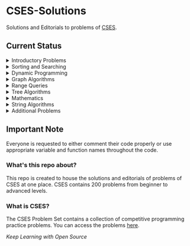 # CSES-Solutions

Solutions and Editorials to problems of [CSES](https://cses.fi/problemset/).

## Current Status
<details><summary>Introductory Problems</summary>
<p>
- [ ] - [Weird Algorithm](https://cses.fi/problemset/task/1068)
- [ ] - [Missing Number](https://cses.fi/problemset/task/1083)
- [ ] - [Repetitions](https://cses.fi/problemset/task/1069)
- [ ] - [Increasing Array](https://cses.fi/problemset/task/1094)
- [ ] - [Permutations](https://cses.fi/problemset/task/1070)
- [ ] - [Number Spiral](https://cses.fi/problemset/task/1071)
- [ ] - [Two Knights](https://cses.fi/problemset/task/1072)
- [ ] - [Two Sets](https://cses.fi/problemset/task/1092)
- [ ] - [Bit Strings](https://cses.fi/problemset/task/1617)
- [ ] - [Trailing Zeros](https://cses.fi/problemset/task/1618)
- [ ] - [Coin Piles](https://cses.fi/problemset/task/1754)
- [ ] - [Palindrome Reorder](https://cses.fi/problemset/task/1755)
- [ ] - [Creating Strings I](https://cses.fi/problemset/task/1622)
- [ ] - [Apple Division](https://cses.fi/problemset/task/1623)
- [ ] - [Chessboard and Queens](https://cses.fi/problemset/task/1624)
- [ ] - [Grid Paths](https://cses.fi/problemset/task/1625)
</p>
</details>
<details><summary>Sorting and Searching</summary>

<p>
- [ ] - [Distinct Numbers](https://cses.fi/problemset/task/1621)
- [ ] - [Apartments](https://cses.fi/problemset/task/1084)
- [ ] - [Ferris Wheel](https://cses.fi/problemset/task/1090)
- [ ] - [Concert Tickets](https://cses.fi/problemset/task/1091)
- [ ] - [Restaurant Customers](https://cses.fi/problemset/task/1619)
- [ ] - [Movie Festival](https://cses.fi/problemset/task/1629)
- [ ] - [Sum of Two Values](https://cses.fi/problemset/task/1640)
- [ ] - [Maximum Subarray Sum](https://cses.fi/problemset/task/1643)
- [ ] - [Stick Lengths](https://cses.fi/problemset/task/1074)
- [ ] - [Playlist](https://cses.fi/problemset/task/1141)
- [ ] - [Towers](https://cses.fi/problemset/task/1073)
- [ ] - [Traffic Lights](https://cses.fi/problemset/task/1163)
- [ ] - [Room Allocation](https://cses.fi/problemset/task/1164)
- [ ] - [Factory Machines](https://cses.fi/problemset/task/1620)
- [ ] - [Tasks and Deadlines](https://cses.fi/problemset/task/1630)
- [ ] - [Reading Books](https://cses.fi/problemset/task/1631)
- [ ] - [Sum of Three Values](https://cses.fi/problemset/task/1641)
- [ ] - [Sum of Four Values](https://cses.fi/problemset/task/1642)
- [ ] - [Nearest Smaller Values](https://cses.fi/problemset/task/1645)
- [ ] - [Subarray Sums I](https://cses.fi/problemset/task/1660)
- [ ] - [Subarray Sums II](https://cses.fi/problemset/task/1661)
- [ ] - [Subarray Divisibility](https://cses.fi/problemset/task/1662)
- [ ] - [Array Division](https://cses.fi/problemset/task/1085)
- [ ] - [Sliding Median](https://cses.fi/problemset/task/1076)
- [ ] - [Sliding Cost](https://cses.fi/problemset/task/1077)
- [ ] - [Movie Festival II](https://cses.fi/problemset/task/1632)
- [ ] - [Maximum Subarray Sum II](https://cses.fi/problemset/task/1644)
</p>
</details>
<details><summary>Dynamic Programming</summary>
<p>
- [ ] - [Dice Combinations](https://cses.fi/problemset/task/1633)
- [ ] - [Minimizing Coins](https://cses.fi/problemset/task/1634)
- [ ] - [Coin Combinations I](https://cses.fi/problemset/task/1635)
- [ ] - [Coin Combinations II](https://cses.fi/problemset/task/1636)
- [ ] - [Removing Digits](https://cses.fi/problemset/task/1637)
- [ ] - [Grid Paths](https://cses.fi/problemset/task/1638)
- [ ] - [Book Shop](https://cses.fi/problemset/task/1158)
- [ ] - [Array Description](https://cses.fi/problemset/task/1746)
- [ ] - [Edit Distance](https://cses.fi/problemset/task/1639)
- [ ] - [Rectangle Cutting](https://cses.fi/problemset/task/1744)
- [ ] - [Money Sums](https://cses.fi/problemset/task/1745)
- [ ] - [Removal Game](https://cses.fi/problemset/task/1097)
- [ ] - [Two Sets II](https://cses.fi/problemset/task/1093)
- [ ] - [Increasing Subsequence](https://cses.fi/problemset/task/1145)
- [ ] - [Projects](https://cses.fi/problemset/task/1140)
</p>
</details>
<details><summary>Graph Algorithms</summary>
<p>
- [ ] - [Counting Rooms](https://cses.fi/problemset/task/1192)
- [ ] - [Labyrinth](https://cses.fi/problemset/task/1193)
- [ ] - [Building Roads](https://cses.fi/problemset/task/1666)
- [ ] - [Message Route](https://cses.fi/problemset/task/1667)
- [ ] - [Building Teams](https://cses.fi/problemset/task/1668)
- [ ] - [Round Trip](https://cses.fi/problemset/task/1669)
- [ ] - [Monsters](https://cses.fi/problemset/task/1194)
- [ ] - [Shortest Routes I](https://cses.fi/problemset/task/1671)
- [ ] - [Shortest Routes II](https://cses.fi/problemset/task/1672)
- [ ] - [High Score](https://cses.fi/problemset/task/1673)
- [ ] - [Flight Discount](https://cses.fi/problemset/task/1195)
- [ ] - [Cycle Finding](https://cses.fi/problemset/task/1197)
- [ ] - [Flight Routes](https://cses.fi/problemset/task/1196)
- [ ] - [Round Trip II](https://cses.fi/problemset/task/1678)
- [ ] - [Course Schedule](https://cses.fi/problemset/task/1679)
- [ ] - [Longest Flight Route](https://cses.fi/problemset/task/1680)
- [ ] - [Game Routes](https://cses.fi/problemset/task/1681)
- [ ] - [Investigation](https://cses.fi/problemset/task/1202)
- [ ] - [Planets Queries I](https://cses.fi/problemset/task/1750)
- [ ] - [Planets Queries II](https://cses.fi/problemset/task/1160)
- [ ] - [Planets Cycles](https://cses.fi/problemset/task/1751)
- [ ] - [Road Reparation](https://cses.fi/problemset/task/1675)
- [ ] - [Road Construction](https://cses.fi/problemset/task/1676)
- [ ] - [Flight Routes Check](https://cses.fi/problemset/task/1682)
- [ ] - [Planets and Kingdoms](https://cses.fi/problemset/task/1683)
- [ ] - [Giant Pizza](https://cses.fi/problemset/task/1684)
- [ ] - [Coin Collector](https://cses.fi/problemset/task/1686)
- [ ] - [Mail Delivery](https://cses.fi/problemset/task/1691)
- [ ] - [De Bruijn Sequence](https://cses.fi/problemset/task/1692)
- [ ] - [Teleporters Path](https://cses.fi/problemset/task/1693)
- [ ] - [Hamiltonian Flights](https://cses.fi/problemset/task/1690)
- [ ] - [Knight's Tour](https://cses.fi/problemset/task/1689)
- [ ] - [Download Speed](https://cses.fi/problemset/task/1694)
- [ ] - [Police Chase](https://cses.fi/problemset/task/1695)
- [ ] - [School Dance](https://cses.fi/problemset/task/1696)
- [ ] - [Distinct Routes](https://cses.fi/problemset/task/1711)
</p>
</details>
<details><summary>Range Queries</summary>
<p>
- [ ] - [Range Sum Queries I](https://cses.fi/problemset/task/1646)
- [ ] - [Range Minimum Queries I](https://cses.fi/problemset/task/1647)
- [ ] - [Range Sum Queries II](https://cses.fi/problemset/task/1648)
- [ ] - [Range Minimum Queries II](https://cses.fi/problemset/task/1649)
- [ ] - [Range Xor Queries](https://cses.fi/problemset/task/1650)
- [ ] - [Range Update Queries](https://cses.fi/problemset/task/1651)
- [ ] - [Forest Queries](https://cses.fi/problemset/task/1652)
- [ ] - [Hotel Queries](https://cses.fi/problemset/task/1143)
- [ ] - [List Removals](https://cses.fi/problemset/task/1749)
- [ ] - [Salary Queries](https://cses.fi/problemset/task/1144)
- [ ] - [Subarray Sum Queries](https://cses.fi/problemset/task/1190)
- [ ] - [Distinct Values Queries](https://cses.fi/problemset/task/1734)
- [ ] - [Forest Queries II](https://cses.fi/problemset/task/1739)
- [ ] - [Range Updates and Sums](https://cses.fi/problemset/task/1735)
- [ ] - [Polynomial Queries](https://cses.fi/problemset/task/1736)
- [ ] - [Range Queries and Copies](https://cses.fi/problemset/task/1737)
</p>
</details>
<details><summary>Tree Algorithms</summary>
<p>
- [ ] - [Subordinates](https://cses.fi/problemset/task/1674)
- [ ] - [Tree Matching](https://cses.fi/problemset/task/1130)
- [ ] - [Tree Diameter](https://cses.fi/problemset/task/1131)
- [ ] - [Tree Distances I](https://cses.fi/problemset/task/1132)
- [ ] - [Tree Distances II](https://cses.fi/problemset/task/1133)
- [ ] - [Company Queries I](https://cses.fi/problemset/task/1687)
- [ ] - [Company Queries II](https://cses.fi/problemset/task/1688)
- [ ] - [Distance Queries](https://cses.fi/problemset/task/1135)
- [ ] - [Counting Paths](https://cses.fi/problemset/task/1136)
- [ ] - [Subtree Queries](https://cses.fi/problemset/task/1137)
- [ ] - [Path Queries](https://cses.fi/problemset/task/1138)
- [ ] - [Distinct Colors](https://cses.fi/problemset/task/1139)
</p>
</details>
<details><summary>Mathematics</summary>
<p>

 - [ ] - [Exponentiation](https://cses.fi/problemset/task/1095)
 - [ ] - [Exponentiation II](https://cses.fi/problemset/task/1712)
 - [ ] - [Counting Divisors](https://cses.fi/problemset/task/1713)
 - [ ] - [Common Divisors](https://cses.fi/problemset/task/1081)
 - [ ] - [Sum of Divisors](https://cses.fi/problemset/task/1082)
 - [ ] - [Binomial Coefficients](https://cses.fi/problemset/task/1079)
 - [ ] - [Creating Strings II](https://cses.fi/problemset/task/1715)
 - [ ] - [Distributing Apples](https://cses.fi/problemset/task/1716)
 - [ ] - [Christmas Party](https://cses.fi/problemset/task/1717)
 - [ ] - [Fibonacci Numbers](https://cses.fi/problemset/task/1722)
 - [ ] - [Throwing Dice](https://cses.fi/problemset/task/1096)
 - [ ] - [Graph Paths I](https://cses.fi/problemset/task/1723)
 - [ ] - [Graph Paths II](https://cses.fi/problemset/task/1724)
 - [ ] - [Dice Probability](https://cses.fi/problemset/task/1725)
 - [ ] - [Moving Robots](https://cses.fi/problemset/task/1726)
 - [ ] - [Candy Lottery](https://cses.fi/problemset/task/1727)
 - [ ] - [Inversion Probability](https://cses.fi/problemset/task/1728)
 - [ ] - [Stick Game](https://cses.fi/problemset/task/1729)
 - [ ] - [Nim Game I](https://cses.fi/problemset/task/1730)
 - [ ] - [Nim Game II](https://cses.fi/problemset/task/1098)
 - [ ] - [Stair Game](https://cses.fi/problemset/task/1099)
</p>
</details>
<details><summary>String Algorithms</summary>
<p>

 - [ ] - [Word Combinations](https://cses.fi/problemset/task/1731)
 - [ ] - [String Matching](https://cses.fi/problemset/task/1753)
 - [ ] - [Finding Borders](https://cses.fi/problemset/task/1732)
 - [ ] - [Finding Periods](https://cses.fi/problemset/task/1733)
 - [ ] - [Minimal Rotation](https://cses.fi/problemset/task/1110)
 - [ ] - [Longest Palindrome](https://cses.fi/problemset/task/1111)
 - [ ] - [Required Substring](https://cses.fi/problemset/task/1112)
</p>
</details>
<details><summary>Additional Problems</summary>
<p>

 - [ ] - [Shortest Subsequence](https://cses.fi/problemset/task/1087)
 - [ ] - [Counting Bits](https://cses.fi/problemset/task/1146)
 - [ ] - [Swap Game](https://cses.fi/problemset/task/1670)
 - [ ] - [Meet in the Middle](https://cses.fi/problemset/task/1628)
 - [ ] - [Prüfer Code](https://cses.fi/problemset/task/1134)
 - [ ] - [Edge Directions](https://cses.fi/problemset/task/1756)
 - [ ] - [Advertisement](https://cses.fi/problemset/task/1142)
 - [ ] - [Elevator Rides](https://cses.fi/problemset/task/1653)
 - [ ] - [Maximum Xor Subarray](https://cses.fi/problemset/task/1655)
 - [ ] - [Movie Festival Queries](https://cses.fi/problemset/task/1664)
 - [ ] - [Chess Tournament](https://cses.fi/problemset/task/1697)
 - [ ] - [Tree Traversals](https://cses.fi/problemset/task/1702)
 - [ ] - [Network Renovation](https://cses.fi/problemset/task/1704)
 - [ ] - [Graph Girth](https://cses.fi/problemset/task/1707)
 - [ ] - [Intersection Points](https://cses.fi/problemset/task/1740)
 - [ ] - [String Reorder](https://cses.fi/problemset/task/1743)
 - [ ] - [Pyramid Array](https://cses.fi/problemset/task/1747)
 - [ ] - [Increasing Subsequence II](https://cses.fi/problemset/task/1748)
 - [ ] - [String Removals](https://cses.fi/problemset/task/1149)
 - [ ] - [Bit Inversions](https://cses.fi/problemset/task/1188)
 - [ ] - [Writing Numbers](https://cses.fi/problemset/task/1086)
 - [ ] - [String Transform](https://cses.fi/problemset/task/1113)
 - [ ] - [Maximum Building I](https://cses.fi/problemset/task/1147)
 - [ ] - [Sorting Methods](https://cses.fi/problemset/task/1162)
 - [ ] - [Cyclic Array](https://cses.fi/problemset/task/1191)
 - [ ] - [Food Division](https://cses.fi/problemset/task/1189)
 - [ ] - [Bit Problem](https://cses.fi/problemset/task/1654)
 - [ ] - [Swap Round Sorting](https://cses.fi/problemset/task/1698)
 - [ ] - [Tree Isomorphism I](https://cses.fi/problemset/task/1700)
 - [ ] - [Critical Cities](https://cses.fi/problemset/task/1703)
 - [ ] - [School Excursion](https://cses.fi/problemset/task/1706)
 - [ ] - [Coin Grid](https://cses.fi/problemset/task/1709)
 - [ ] - [Robot Path](https://cses.fi/problemset/task/1742)
 - [ ] - [Course Schedule II](https://cses.fi/problemset/task/1757)
 - [ ] - [Empty String](https://cses.fi/problemset/task/1080)
 - [ ] - [Grid Paths](https://cses.fi/problemset/task/1078)
 - [ ] - [Book Shop II](https://cses.fi/problemset/task/1159)
 - [ ] - [Network Breakdown](https://cses.fi/problemset/task/1677)
 - [ ] - [Visiting Cities](https://cses.fi/problemset/task/1203)
 - [ ] - [Number Grid](https://cses.fi/problemset/task/1157)
 - [ ] - [Maximum Building II](https://cses.fi/problemset/task/1148)
 - [ ] - [Stick Divisions](https://cses.fi/problemset/task/1161)
 - [ ] - [Coding Company](https://cses.fi/problemset/task/1665)
 - [ ] - [Flight Route Requests](https://cses.fi/problemset/task/1699)
 - [ ] - [Tree Isomorphism II](https://cses.fi/problemset/task/1701)
 - [ ] - [Forbidden Cities](https://cses.fi/problemset/task/1705)
 - [ ] - [Area of Rectangles](https://cses.fi/problemset/task/1741)
 - [ ] - [Creating Offices](https://cses.fi/problemset/task/1752)
 - [ ] - [Permutations II](https://cses.fi/problemset/task/1075)
 - [ ] - [New Flight Routes](https://cses.fi/problemset/task/1685)
</p>
</details>

## Important Note

Everyone is requested to either comment their code properly or use appropriate variable and function names throughout the code.

### What's this repo about?

This repo is created to house the solutions and editorials of problems of CSES at one place. CSES contains 200 problems from beginner to advanced levels.

### What is CSES?
The CSES Problem Set contains a collection of competitive programming practice problems. You can access the problems [here](https://cses.fi/problemset/).


_Keep Learning with Open Source_
